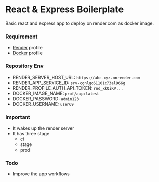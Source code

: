# React & Express Boilerplate

Basic react and express app to deploy on render.com as docker image.

### Requirement

- [Render](https://render.com) profile
- [Docker](https://hub.docker.com) profile

### Repository Env

- RENDER_SERVER_HOST_URL: `https://abc-xyz.onrender.com`
- RENDER_APP_SERVICE_ID: `srv-cgnlgo61101c73al966g`
- RENDER_PROFILE_AUTH_API_TOKEN: `rnd_xkQiKV...`
- DOCKER_IMAGE_NAME: `prof/app:latest`
- DOCKER_PASSWORD: `admin123`
- DOCKER_USERNAME: `user69`

### Important

- It wakes up the render server
- It has three stage
  - ci
  - stage
  - prod

### Todo

- Improve the app workflows

